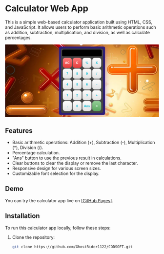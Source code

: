 # Calculator Web App

This is a simple web-based calculator application built using HTML, CSS, and JavaScript. It allows users to perform basic arithmetic operations such as addition, subtraction, multiplication, and division, as well as calculate percentages.

![Calculator App](Screenshot.png)

## Features

- Basic arithmetic operations: Addition (+), Subtraction (-), Multiplication (*), Division (/).
- Percentage calculation.
- "Ans" button to use the previous result in calculations.
- Clear buttons to clear the display or remove the last character.
- Responsive design for various screen sizes.
- Customizable font selection for the display.

## Demo

You can try the calculator app live on [[GitHub Pages](https://ghostrider1122.github.io/Calculator-Web-App/)].

## Installation

To run this calculator app locally, follow these steps:

1. Clone the repository:

   ```bash
   git clone https://github.com/GhostRider1122/CODSOFT.git
